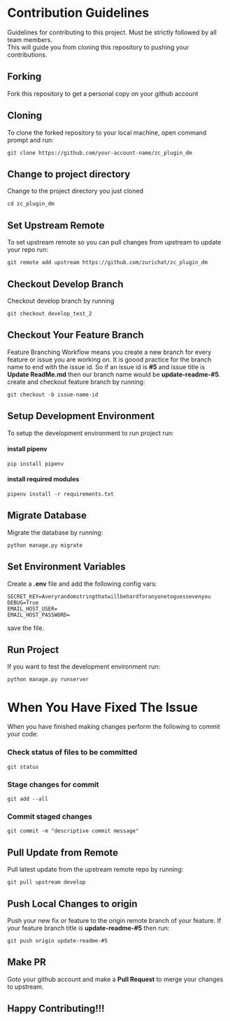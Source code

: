 # Contribution Guidelines 
Guidelines for contributing to this project. Must be strictly followed by all team members.  
This will guide you from cloning this repository to pushing your contributions.

## Forking
Fork this repository to get a personal copy on your github account

## Cloning
To clone the forked repository to your local machine, open command prompt and run:
```
git clone https://github.com/your-account-name/zc_plugin_dm
```

## Change to project directory
Change to the project directory you just cloned
```
cd zc_plugin_dm
```

## Set Upstream Remote
To set upstream remote so you can pull changes from upstream to update your repo run:
```
git remote add upstream https://github.com/zurichat/zc_plugin_dm
```

## Checkout Develop Branch
Checkout develop branch by running
```
git checkout develop_test_2
```

## Checkout Your Feature Branch
Feature Branching Workflow means you create a new branch for every feature or issue you are working on.
It is goood practice for the branch name to end with the issue id.
So if an issue id is **#5** and issue title is **Update ReadMe.md** then our branch name would be **update-readme-#5**.
create and checkout feature branch by running:
```
git checkout -b issue-name-id
```

## Setup Development Environment
To setup the development environment to run project run:
#### install pipenv
```
pip install pipenv
```
#### install required modules
```
pipenv install -r requirements.txt
```

## Migrate Database
Migrate the database by running:
```
python manage.py migrate
```

## Set Environment Variables
Create a **.env** file and add the following config vars:
```
SECRET_KEY=Averyrandomstringthatwillbehardforanyonetoguessevenyou
DEBUG=True
EMAIL_HOST_USER=
EMAIL_HOST_PASSWORD=
```
save the file.

## Run Project
If you want to test the development environment run:
```
python manage.py runserver
```

# When You Have Fixed The Issue
When you have finished making changes perform the following to commit your code:

### Check status of files to be committed
```
git status
```

### Stage changes for commit
```
git add --all
```

### Commit staged changes
```
git commit -m "descriptive commit message"
```

## Pull Update from Remote
Pull latest update from the upstream remote repo by running:
```
git pull upstream develop
```

## Push Local Changes to origin
Push your new fix or feature to the origin remote branch of your feature.
If your feature branch title is **update-readme-#5** then run:
```
git push origin update-readme-#5
```

## Make PR
Goto your github account and make a **Pull Request** to merge your changes to upstream.

## Happy Contributing!!!
